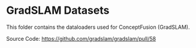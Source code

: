 # GradSLAM Datasets

This folder contains the dataloaders used for ConceptFusion (GradSLAM).

Source Code: https://github.com/gradslam/gradslam/pull/58